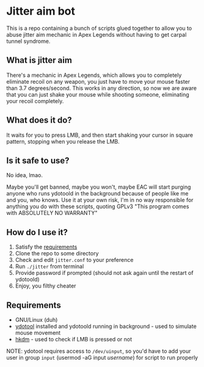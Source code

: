 # Jitter aim bot
This is a repo containing a bunch of scripts glued together to allow you to abuse jitter aim mechanic in Apex Legends without having to get carpal tunnel syndrome.

## What is jitter aim
There's a mechanic in Apex Legends, which allows you to completely eliminate recoil on any weapon, you just have to move your mouse faster than 3.7 degrees/second. This works in any direction, so now we are aware that you can just shake your mouse while shooting someone, eliminating your recoil completely.

## What does it do?
It waits for you to press LMB, and then start shaking your cursor in square pattern, stopping when you release the LMB. 

## Is it safe to use?
No idea, lmao.

Maybe you'll get banned, maybe you won't, maybe EAC will start purging anyone who runs ydotoold in the background because of people like me and you, who knows. Use it at your own risk, I'm in no way responsible for anything you do with these scripts, quoting GPLv3 "This program comes with ABSOLUTELY NO WARRANTY"

## How do I use it?
1. Satisfy the [requirements](#Requirements)
2. Clone the repo to some directory
3. Check and edit `jitter.conf` to your preference
3. Run `./jitter` from terminal
4. Provide password if prompted (should not ask again until the restart of ydotoold)
5. Enjoy, you filthy cheater

## Requirements
- GNU/Linux (duh)
- [ydotool](https://github.com/ReimuNotMoe/ydotool) installed and ydotoold running in background - used to simulate mouse movement
- [hkdm](https://gitlab.com/postmarketOS/hkdm) - used to check if LMB is pressed or not

NOTE: ydotool requires access to `/dev/uinput`, so you'd have to add your user in group `input` (usermod -aG input *username*) for script to run properly
